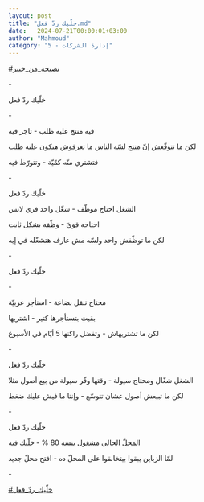 ```yaml
---
layout: post
title: "خلّيك ردّ فعل.md"
date:   2024-07-21T00:00:01+03:00
author: "Mahmoud"
category: "5 - إدارة الشركات"
---
```

[<u>\#نصيحة_من_خبير</u>](https://www.facebook.com/hashtag/%D9%86%D8%B5%D9%8A%D8%AD%D8%A9_%D9%85%D9%86_%D8%AE%D8%A8%D9%8A%D8%B1?__eep__=6&__cft__%5b0%5d=AZVIZoCdvQ4rnKwKBDs8oIauDiXlQ50TjxrjokTDnxmIfEkzCkfL7yZWnBtgc-D-xZ0DyiuIIe3EgE5d7Jog9GjbyN2_p15cz_EnR2r-4dD1zmHzJ6WvmWxiOmDzK62pmL_efbiEM5EVPV7DwpZsFOof7UNND2Ar0sOrTHSihzOjseXoVaQtcsWqpnS4ZWPhCGw&__tn__=*NK-R)

\-

خلّيك ردّ فعل

\-

فيه منتج عليه طلب - تاجر فيه

لكن ما تتوقّعش إنّ منتج لسّه الناس ما تعرفوش هيكون عليه
طلب

فتشتري منّه كمّيّة - وتتورّط فيه

\-

خلّيك ردّ فعل

الشغل احتاج موظّف - شغّل واحد فري لانس

احتاجه قويّ - وظّفه بشكل ثابت

لكن ما توظّفش واحد ولسّه مش عارف هتشغّله في إيه

\-

خلّيك ردّ فعل

\-

محتاج تنقل بضاعة - استأجر عربيّة

بقيت بتستأجرها كتير - اشتريها

لكن ما تشتريهاش - وتفضل راكنها 5 أيّام في الأسبوع

\-

خلّيك ردّ فعل

الشغل شغّال ومحتاج سيولة - وقتها وفّر سيولة من بيع أصول
مثلا

لكن ما تبيعش أصول عشان تتوسّع - وإنتا ما فيش عليك
ضغط

\-

خلّيك ردّ فعل

المحلّ الحالي مشغول بنسة 80 % - خلّيك فيه

لمّا الزباين يبقوا بيتخانقوا على المحلّ ده - افتح محلّ
جديد

\-

[<u>\#خلّيك_ردّ\_فعل</u>](https://www.facebook.com/hashtag/%D8%AE%D9%84%D9%91%D9%8A%D9%83_%D8%B1%D8%AF%D9%91_%D9%81%D8%B9%D9%84?__eep__=6&__cft__%5b0%5d=AZVIZoCdvQ4rnKwKBDs8oIauDiXlQ50TjxrjokTDnxmIfEkzCkfL7yZWnBtgc-D-xZ0DyiuIIe3EgE5d7Jog9GjbyN2_p15cz_EnR2r-4dD1zmHzJ6WvmWxiOmDzK62pmL_efbiEM5EVPV7DwpZsFOof7UNND2Ar0sOrTHSihzOjseXoVaQtcsWqpnS4ZWPhCGw&__tn__=*NK-R)
